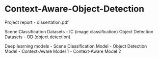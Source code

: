 # Context-Aware-Object-Detection

Project report - dissertation.pdf

Scene Classification Datasets - IC (image classification)
Object Detection Datasets - OD (object detection)

Deep learning models - Scene Classification Model
                     - Object Detection Model
                     - Context-Aware Model 1
                     - Context-Aware Model 2
